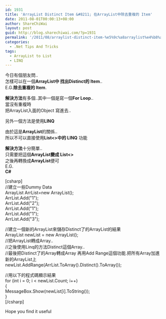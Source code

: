 ```yaml
---
id: 1931
title: 'ArrayList Distinct Item &#8211; 在ArrayList中除去重複的 Item'
date: 2011-08-01T00:00:13+08:00
author: ShareChiWai
layout: post
guid: http://blog.sharechiwai.com/?p=1931
permalink: '/2011/08/arraylist-distinct-item-%e5%9c%a8arraylist%e4%b8%ad%e9%99%a4%e5%8e%bb%e9%87%8d%e8%a4%87%e7%9a%84-item/'
categories:
  - .Net Tips And Tricks
tags:
  - ArrayList to List
  - LINQ
---
```

今日有個朋友問..  
怎樣可以在一個**ArrayList中 找出Distinct的 Item**..  
E.G.**除去重複的 Item**.

**解決方法**有多個..其中一個是寫一個**For Loop**..  
當沒有重複時  
把ArrayList入面的Object 寫進去..

另外一個方法是使用**LINQ**

由於這是**ArrayList**的關係..  
所以不可以直接使用**List<>中的 LINQ** 功能

**解決方法**十分簡單..  
只需要把這個**ArrayList變成 List<>**  
之後再轉換成**ArrayList**便可  
E.G.  
**C#**

[csharp]  
//建立一些Dummy Data  
ArrayList ArrList=new ArrayList();  
ArrList.Add("1");  
ArrList.Add("2");  
ArrList.Add("1");  
ArrList.Add("1");  
ArrList.Add("3");

//建立一個新的ArrayList來儲存Distinct了的ArrayList的結果  
ArrayList newList = new ArrayList();  
//把ArrayList轉成Array..  
//之後使用Linq的方法Distinct這個Array..  
//最後把Distinct了的Array轉成Array 再用Add Range這個功能.把所有Array加進新的ArrayList上  
newList.AddRange(ArrList.ToArray().Distinct().ToArray());

//用以下的程式碼顯示結果  
for (int i = 0; i < newList.Count; i++)  
{  
MessageBox.Show(newList[i].ToString());  
}  
[/csharp]

Hope you find it useful